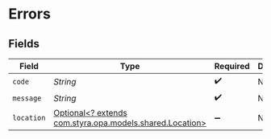 # Errors


## Fields

| Field                                                                                       | Type                                                                                        | Required                                                                                    | Description                                                                                 |
| ------------------------------------------------------------------------------------------- | ------------------------------------------------------------------------------------------- | ------------------------------------------------------------------------------------------- | ------------------------------------------------------------------------------------------- |
| `code`                                                                                      | *String*                                                                                    | :heavy_check_mark:                                                                          | N/A                                                                                         |
| `message`                                                                                   | *String*                                                                                    | :heavy_check_mark:                                                                          | N/A                                                                                         |
| `location`                                                                                  | [Optional<? extends com.styra.opa.models.shared.Location>](../../models/shared/Location.md) | :heavy_minus_sign:                                                                          | N/A                                                                                         |